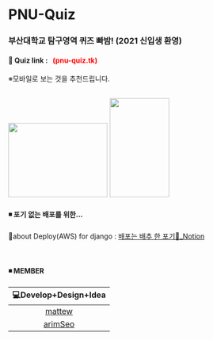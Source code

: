 # PNU-Quiz
### 부산대학교 탐구영역 퀴즈 빠밤! (2021 신입생 환영)
#### 🔗 Quiz link : &nbsp; <span style="color:red">(pnu-quiz.tk)</span>
 ※모바일로 보는 것을 추천드립니다.

<img src="https://user-images.githubusercontent.com/64953591/105662530-4a453900-5f13-11eb-8adb-74cd20f7f508.JPG"  width="200" height="150">  <img src="https://user-images.githubusercontent.com/64953591/105662634-8aa4b700-5f13-11eb-899b-abefb93aa931.JPG" width="120" height="200" >
------------------  

#### ◾ 포기 없는 배포를 위한...

🔗about Deploy(AWS) for django : [배포는 배추 한 포기🥬_Notion][notionlink]

[notionlink]: https://www.notion.so/AWS-Deploy-ae2cc1e0c84a4ace878642cda3254969#2545e05adbed4f3a8952f500b9873d7e "Go 배포는 배추 한 포기"
</br>

#### ◾ MEMBER 

|<center>💻Develop+Design+Idea</center>|
|:---:|
|<center>[mattew](https://github.com/mattew8)<center>|
|<center>[arimSeo](https://github.com/arimSeo)</center>|





